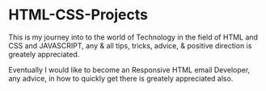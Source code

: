 # HTML-CSS-Projects
This is my journey into to the world of Technology in the field of HTML and CSS and JAVASCRIPT, 
any & all tips, tricks, advice, & positive direction is greately appreciated.

Eventually I would like to become an Responsive HTML email Developer, any advice, in how to quickly get there
is greately appreciated also.
